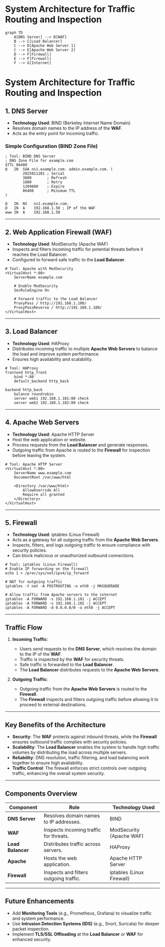 # System Architecture for Traffic Routing and Inspection

```mermaid
graph TD
    A[DNS Server] --> B[WAF]
    B --> C[Load Balancer]
    C --> D[Apache Web Server 1]
    C --> E[Apache Web Server 2]
    D --> F[Firewall]
    E --> F[Firewall]
    F --> G[Internet]
```

# System Architecture for Traffic Routing and Inspection

## **1. DNS Server**
- **Technology Used**: BIND (Berkeley Internet Name Domain)
- Resolves domain names to the IP address of the **WAF**.
- Acts as the entry point for incoming traffic.

### **Simple Configuration (BIND Zone File)**
```plaintext
; Tool: BIND DNS Server
; DNS Zone File for example.com
$TTL 86400
@   IN  SOA ns1.example.com. admin.example.com. (
        2025011201 ; Serial
        3600       ; Refresh
        1800       ; Retry
        1209600    ; Expire
        86400      ; Minimum TTL
)

@   IN  NS   ns1.example.com.
@   IN  A    192.168.1.50 ; IP of the WAF
www IN  A    192.168.1.50
```

---

## **2. Web Application Firewall (WAF)**
- **Technology Used**: ModSecurity (Apache WAF)
- Inspects and filters incoming traffic for potential threats before it reaches the Load Balancer.
- Configured to forward safe traffic to the **Load Balancer**.

```plaintext
# Tool: Apache with ModSecurity
<VirtualHost *:80>
    ServerName example.com

    # Enable ModSecurity
    SecRuleEngine On

    # Forward traffic to the Load Balancer
    ProxyPass / http://192.168.1.100/
    ProxyPassReverse / http://192.168.1.100/
</VirtualHost>
```

---

## **3. Load Balancer**
- **Technology Used**: HAProxy
- Distributes incoming traffic to multiple **Apache Web Servers** to balance the load and improve system performance.
- Ensures high availability and scalability.

```plaintext
# Tool: HAProxy
frontend http_front
    bind *:80
    default_backend http_back

backend http_back
    balance roundrobin
    server web1 192.168.1.101:80 check
    server web2 192.168.1.102:80 check
```

---

## **4. Apache Web Servers**
- **Technology Used**: Apache HTTP Server
- Host the web application or website.
- Process requests from the **Load Balancer** and generate responses.
- Outgoing traffic from Apache is routed to the **Firewall** for inspection before leaving the system.

```plaintext
# Tool: Apache HTTP Server
<VirtualHost *:80>
    ServerName www.example.com
    DocumentRoot /var/www/html

    <Directory /var/www/html>
        AllowOverride All
        Require all granted
    </Directory>
</VirtualHost>
```
---

## **5. Firewall**
- **Technology Used**: iptables (Linux Firewall)
- Acts as a gateway for all outgoing traffic from the **Apache Web Servers**.
- Inspects, filters, and logs outgoing traffic to ensure compliance with security policies.
- Can block malicious or unauthorized outbound connections.

```plaintext
# Tool: iptables (Linux Firewall)
# Enable IP forwarding on the firewall
echo 1 > /proc/sys/net/ipv4/ip_forward

# NAT for outgoing traffic
iptables -t nat -A POSTROUTING -o eth0 -j MASQUERADE

# Allow traffic from Apache servers to the internet
iptables -A FORWARD -s 192.168.1.101 -j ACCEPT
iptables -A FORWARD -s 192.168.1.102 -j ACCEPT
iptables -A FORWARD -d 0.0.0.0/0 -o eth0 -j ACCEPT
```
---

## **Traffic Flow**
1. **Incoming Traffic**:
   - Users send requests to the **DNS Server**, which resolves the domain to the IP of the **WAF**.
   - Traffic is inspected by the **WAF** for security threats.
   - Safe traffic is forwarded to the **Load Balancer**.
   - The **Load Balancer** distributes requests to the **Apache Web Servers**.

2. **Outgoing Traffic**:
   - Outgoing traffic from the **Apache Web Servers** is routed to the **Firewall**.
   - The **Firewall** inspects and filters outgoing traffic before allowing it to proceed to external destinations.

---

## **Key Benefits of the Architecture**
- **Security**: The **WAF** protects against inbound threats, while the **Firewall** ensures outbound traffic complies with security policies.
- **Scalability**: The **Load Balancer** enables the system to handle high traffic volumes by distributing the load across multiple servers.
- **Reliability**: DNS resolution, traffic filtering, and load balancing work together to ensure high availability.
- **Traffic Control**: The firewall enforces strict controls over outgoing traffic, enhancing the overall system security.

---

## **Components Overview**
| Component         | Role                                    | Technology Used            |
|-------------------|-----------------------------------------|----------------------------|
| **DNS Server**    | Resolves domain names to IP addresses. | BIND                        |
| **WAF**           | Inspects incoming traffic for threats. | ModSecurity (Apache WAF)    |
| **Load Balancer** | Distributes traffic across servers.    | HAProxy                     |
| **Apache**        | Hosts the web application.             | Apache HTTP Server          |
| **Firewall**      | Inspects and filters outgoing traffic. | iptables (Linux Firewall)   |

---

## **Future Enhancements**
- Add **Monitoring Tools** (e.g., Prometheus, Grafana) to visualize traffic and system performance.
- Use **Intrusion Detection Systems (IDS)** (e.g., Snort, Suricata) for deeper packet inspection.
- Implement **TLS/SSL Offloading** at the **Load Balancer** or **WAF** for enhanced security.
